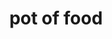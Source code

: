 ---
layout: food&drink
title: pot of food
emoji: pot_of_food
permalink: 🍲.html
image: assets/img/3moji/pot_of_food.png
---